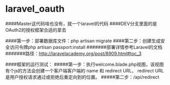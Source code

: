 # laravel_oauth
####Master这代码啥也没有，就一个laravel的代码
####DEV分支里面的是OAuth2的授权框架合适的拿去


####第一步：部署数据库文件：php artisan migrate
####第二步：创建生成安全访问令牌php artisan passport:install
#######部署详情参考Laravel的文档
#######路径：http://laravelacademy.org/post/8909.html#toc_3


####框架的运行测试：
#####第一步：执行welcome.blade.php视图，该视图有个js的方法会创建一个客户端客户端的 name 和 redirect URL， redirect URL 是用户授权请求通过或拒绝后重定向到的位置。
#####第二步：/api/redirect